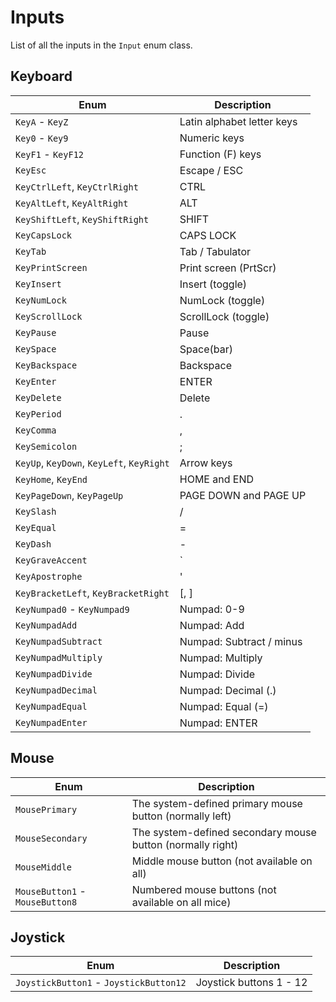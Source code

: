 # Inputs

List of all the inputs in the ``Input`` enum class.

## Keyboard

| Enum                                              | Description                |
|---------------------------------------------------|----------------------------|
| ``KeyA`` - ``KeyZ``                               | Latin alphabet letter keys |
| ``Key0`` - ``Key9``                               | Numeric keys               |
| ``KeyF1`` - ``KeyF12``                            | Function (F) keys          |
| ``KeyEsc``                                        | Escape / ESC               |
| ``KeyCtrlLeft``, ``KeyCtrlRight``                 | CTRL                       |
| ``KeyAltLeft``, ``KeyAltRight``                   | ALT                        |
| ``KeyShiftLeft``, ``KeyShiftRight``               | SHIFT                      |
| ``KeyCapsLock``                                   | CAPS LOCK                  |
| ``KeyTab``                                        | Tab / Tabulator            |
| ``KeyPrintScreen``                                | Print screen (PrtScr)      |
| ``KeyInsert``                                     | Insert (toggle)            |
| ``KeyNumLock``                                    | NumLock (toggle)           |
| ``KeyScrollLock``                                 | ScrollLock (toggle)        |
| ``KeyPause``                                      | Pause                      |
| ``KeySpace``                                      | Space(bar)                 |
| ``KeyBackspace``                                  | Backspace                  |
| ``KeyEnter``                                      | ENTER                      |
| ``KeyDelete``                                     | Delete                     |
| ``KeyPeriod``                                     | .                          |
| ``KeyComma``                                      | ,                          |
| ``KeySemicolon``                                  | ;                          |
| ``KeyUp``, ``KeyDown``, ``KeyLeft``, ``KeyRight`` | Arrow keys                 |
| ``KeyHome``, ``KeyEnd``                           | HOME and END               |
| ``KeyPageDown``, ``KeyPageUp``                    | PAGE DOWN and PAGE UP      |
| ``KeySlash``                                      | /                          |
| ``KeyEqual``                                      | =                          |
| ``KeyDash``                                       | -                          |
| ``KeyGraveAccent``                                | `                          |
| ``KeyApostrophe``                                 | '                          |
| ``KeyBracketLeft``, ``KeyBracketRight``           | [, ]                       |
| ``KeyNumpad0`` - ``KeyNumpad9``                   | Numpad: 0-9                |
| ``KeyNumpadAdd``                                  | Numpad: Add                |
| ``KeyNumpadSubtract``                             | Numpad: Subtract / minus   |
| ``KeyNumpadMultiply``                             | Numpad: Multiply           |
| ``KeyNumpadDivide``                               | Numpad: Divide             |
| ``KeyNumpadDecimal``                              | Numpad: Decimal (.)        |
| ``KeyNumpadEqual``                                | Numpad: Equal (=)          |
| ``KeyNumpadEnter``                                | Numpad: ENTER              |

## Mouse

| Enum                                | Description                                                |
|-------------------------------------|------------------------------------------------------------|
| ``MousePrimary``                    | The system-defined primary mouse button (normally left)    |
| ``MouseSecondary``                  | The system-defined secondary mouse button (normally right) |
| ``MouseMiddle``                     | Middle mouse button (not available on all)                 |
| ``MouseButton1`` - ``MouseButton8`` | Numbered mouse buttons (not available on all mice)         |

## Joystick

| Enum                                       | Description             |
|--------------------------------------------|-------------------------|
| ``JoystickButton1`` - ``JoystickButton12`` | Joystick buttons 1 - 12 |
